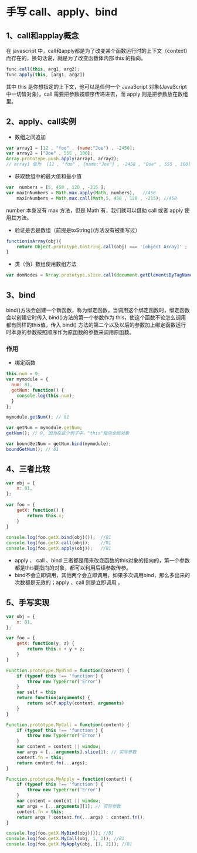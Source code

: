# 手写 call、apply、bind
## 1、call和applay概念
在 javascript 中，call和apply都是为了改变某个函数运行时的上下文（context）而存在的，换句话说，就是为了改变函数体内部 this 的指向。
```js
func.call(this, arg1, arg2);
func.apply(this, [arg1, arg2])
```
其中 this 是你想指定的上下文，他可以是任何一个 JavaScript 对象(JavaScript 中一切皆对象)，call 需要把参数按顺序传递进去，而 apply 则是把参数放在数组里。　　
## 2、apply、call实例
* 数组之间追加
```js
var array1 = [12 , "foo" , {name:"Joe"} , -2458]; 
var array2 = ["Doe" , 555 , 100]; 
Array.prototype.push.apply(array1, array2); 
// array1 值为  [12 , "foo" , {name:"Joe"} , -2458 , "Doe" , 555 , 100] 
```
* 获取数组中的最大值和最小值
```js
var  numbers = [5, 458 , 120 , -215 ]; 
var maxInNumbers = Math.max.apply(Math, numbers),   //458
    maxInNumbers = Math.max.call(Math,5, 458 , 120 , -215); //458
```
number 本身没有 max 方法，但是 Math 有，我们就可以借助 call 或者 apply 使用其方法。

* 验证是否是数组（前提是toString()方法没有被重写过）
```js
functionisArray(obj){ 
    return Object.prototype.toString.call(obj) === '[object Array]' ;
}
```
* 类（伪）数组使用数组方法
```js
var domNodes = Array.prototype.slice.call(document.getElementsByTagName("*"));
```
## 3、bind
bind()方法会创建一个新函数，称为绑定函数，当调用这个绑定函数时，绑定函数会以创建它时传入 bind()方法的第一个参数作为 this，使这个函数不论怎么调用都有同样的this值，传入 bind() 方法的第二个以及以后的参数加上绑定函数运行时本身的参数按照顺序作为原函数的参数来调用原函数。
### 作用
* 绑定函数
```js
this.num = 9; 
var mymodule = {
  num: 81,
  getNum: function() { 
    console.log(this.num);
  }
};

mymodule.getNum(); // 81

var getNum = mymodule.getNum;
getNum(); // 9, 因为在这个例子中，"this"指向全局对象

var boundGetNum = getNum.bind(mymodule);
boundGetNum(); // 81
```
## 4、三者比较
```js
var obj = {
    x: 81,
};
 
var foo = {
    getX: function() {
        return this.x;
    }
}
 
console.log(foo.getX.bind(obj)());  //81
console.log(foo.getX.call(obj));    //81
console.log(foo.getX.apply(obj));   //81
```
* apply 、 call 、bind 三者都是用来改变函数的this对象的指向的，第一个参数都是this要指向的对象，都可以利用后续参数传参。
* bind不会立即调用，其他两个会立即调用，如果多次调用bind，那么多出来的次数都是无效的；apply 、call 则是立即调用 。
## 5、手写实现
```js
var obj = {
	x: 81,
};

var foo = {
	getX: function(y, z) {
		return this.x + y + z;
	}
}

Function.prototype.MyBind = function(content) {
	if (typeof this !== 'function') {
		throw new TypeError('Error')
	}
	var self = this
	return function(arguments) {
		return self.apply(content, arguments)
	}
}

Function.prototype.MyCall = function(content) {
	if (typeof this !== 'function') {
		throw new TypeError('Error')
	}
	var content = content || window;
	var args = [...arguments].slice(1); // 实际参数
	content.fn = this;
	return content.fn(...args);
}

Function.prototype.MyApply = function(content) {
	if (typeof this !== 'function') {
		throw new TypeError('Error')
	}
	var content = content || window;
	var args = [...arguments][1]; // 实际参数
	content.fn = this;
	return args ? content.fn(...args) : content.fn();
}

console.log(foo.getX.MyBind(obj)()); //81
console.log(foo.getX.MyCall(obj, 1, 2)); //81
console.log(foo.getX.MyApply(obj, [1, 2])); //81
```